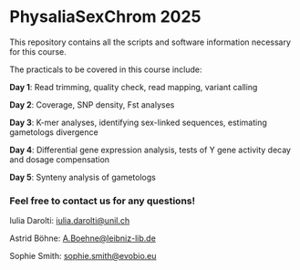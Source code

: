 # PhysaliaSexChrom 2025

This repository contains all the scripts and software information necessary for this course.

The practicals to be covered in this course include:

**Day 1**: Read trimming, quality check, read mapping, variant calling

**Day 2**: Coverage, SNP density, Fst analyses

**Day 3**: K-mer analyses, identifying sex-linked sequences, estimating gametologs divergence

**Day 4**: Differential gene expression analysis, tests of Y gene activity decay and dosage compensation

**Day 5**: Synteny analysis of gametologs


### Feel free to contact us for any questions!

Iulia Darolti: iulia.darolti@unil.ch

Astrid Böhne: A.Boehne@leibniz-lib.de

Sophie Smith: sophie.smith@evobio.eu
